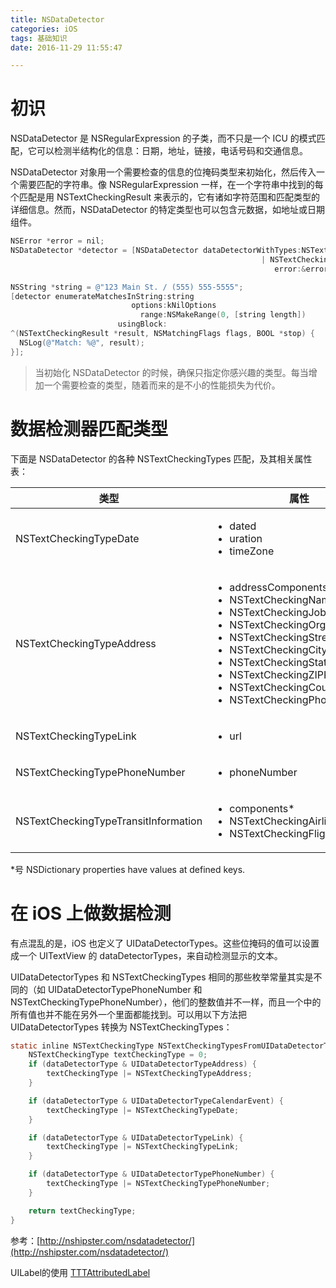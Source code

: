 ```yaml
---
title: NSDataDetector
categories: iOS
tags: 基础知识
date: 2016-11-29 11:55:47

---
```



# 初识
NSDataDetector 是 NSRegularExpression 的子类，而不只是一个 ICU 的模式匹配，它可以检测半结构化的信息：日期，地址，链接，电话号码和交通信息。

NSDataDetector 对象用一个需要检查的信息的位掩码类型来初始化，然后传入一个需要匹配的字符串。像 NSRegularExpression 一样，在一个字符串中找到的每个匹配是用 NSTextCheckingResult 来表示的，它有诸如字符范围和匹配类型的详细信息。然而，NSDataDetector 的特定类型也可以包含元数据，如地址或日期组件。

```objectivec
NSError *error = nil;
NSDataDetector *detector = [NSDataDetector dataDetectorWithTypes:NSTextCheckingTypeAddress
                                                        | NSTextCheckingTypePhoneNumber
                                                           error:&error];

NSString *string = @"123 Main St. / (555) 555-5555";
[detector enumerateMatchesInString:string
                           options:kNilOptions
                             range:NSMakeRange(0, [string length])
                        usingBlock:
^(NSTextCheckingResult *result, NSMatchingFlags flags, BOOL *stop) {
  NSLog(@"Match: %@", result);
}];
```

>当初始化 NSDataDetector 的时候，确保只指定你感兴趣的类型。每当增加一个需要检查的类型，随着而来的是不小的性能损失为代价。

<!-- more -->
# 数据检测器匹配类型
下面是 NSDataDetector 的各种 NSTextCheckingTypes 匹配，及其相关属性表：



类型 | 属性
---- | ----
NSTextCheckingTypeDate |<ul><li> dated </li> <li> uration </li> <li> timeZone </li> </ul>
NSTextCheckingTypeAddress | <ul><li> addressComponents* </li> <li> NSTextCheckingNameKey </li> <li> NSTextCheckingJobTitleKey </li> <li> NSTextCheckingOrganizationKey </li> <li> NSTextCheckingStreetKey </li> <li> NSTextCheckingCityKey </li> <li> NSTextCheckingStateKey </li> <li> NSTextCheckingZIPKey </li> <li> NSTextCheckingCountryKey </li> <li> NSTextCheckingPhoneKey </li></ul> 
NSTextCheckingTypeLink | <ul><li> url </li></ul>
NSTextCheckingTypePhoneNumber | <ul><li> phoneNumber </li></ul>
NSTextCheckingTypeTransitInformation | <ul><li> components* </li> <li> NSTextCheckingAirlineKey </li> <li> NSTextCheckingFlightKey </li></ul>

*号  NSDictionary properties have values at defined keys.

# 在 iOS 上做数据检测

有点混乱的是，iOS 也定义了 UIDataDetectorTypes。这些位掩码的值可以设置成一个 UITextView 的 dataDetectorTypes，来自动检测显示的文本。

UIDataDetectorTypes 和 NSTextCheckingTypes 相同的那些枚举常量其实是不同的（如 UIDataDetectorTypePhoneNumber 和 NSTextCheckingTypePhoneNumber），他们的整数值并不一样，而且一个中的所有值也并不能在另外一个里面都能找到。可以用以下方法把 UIDataDetectorTypes 转换为 NSTextCheckingTypes：

```objectivec
static inline NSTextCheckingType NSTextCheckingTypesFromUIDataDetectorTypes(UIDataDetectorTypes dataDetectorType) {
    NSTextCheckingType textCheckingType = 0;
    if (dataDetectorType & UIDataDetectorTypeAddress) {
        textCheckingType |= NSTextCheckingTypeAddress;
    }

    if (dataDetectorType & UIDataDetectorTypeCalendarEvent) {
        textCheckingType |= NSTextCheckingTypeDate;
    }

    if (dataDetectorType & UIDataDetectorTypeLink) {
        textCheckingType |= NSTextCheckingTypeLink;
    }

    if (dataDetectorType & UIDataDetectorTypePhoneNumber) {
        textCheckingType |= NSTextCheckingTypePhoneNumber;
    }

    return textCheckingType;
}
```

参考：[http://nshipster.com/nsdatadetector/](http://nshipster.com/nsdatadetector/)

UILabel的使用  [TTTAttributedLabel](https://github.com/TTTAttributedLabel/TTTAttributedLabel)